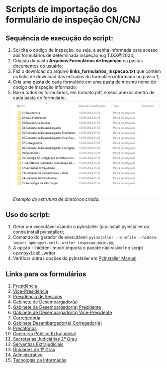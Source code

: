 # Scripts de importação dos formulário de inspeção CN/CNJ

## Sequência de execução do script:
1. Solicita o código de inspeção, ou seja, a senha informada para acesso aos formulários de determinada inspeção e.g TJXX@2024;
2. Criação da pasta **Arquivos Formulários de Inspeção** na pastas documentos do usuário;
3. Faz o download do arquivo **links_formularios_inspecao.txt** que contém os links de download das entradas do formulário informado no passo 1;
4. Cria uma pasta de cada formulário em uma pasta de mesmo nome do código de inspeção informado;
5. Baixa todos os formulários, em formato pdf, e seus anexos dentro de cada pasta de formulário;
![folders](assets/folders.jpg)
*Exemplo de estrutura de diretórios criada.*

## Uso do script:
1. Gerar um executável usando o pyinstaller (pip install pyinstaller ou conda install pyinstaller);
2. Comando do gerador de executável: `pyinstaller --onefile --hidden-import openpyxl.cell._writer inspecao_main.py`;
3. A opção --hidden-import importa o pacote não visível no script openpyxl.cell._writer
4. Verificar outras opções do pyinstaller em [PyInstaller Manual](https://pyinstaller.org/en/stable/).

## Links para os formulários
1. [Presidência](https://formularios-corregedoria.cnj.jus.br/01-inspecao-ordinaria-presidencia/)
2. [Vice-Presidência](https://formularios-corregedoria.cnj.jus.br/02-inspecao-ordinaria-vice-presidencia/)
3. [Presidência de Sessões](https://formularios-corregedoria.cnj.jus.br/03-inspecao-ordinaria-presidencia-de-sessoes/)
4. [Gabinete de Desembargador(a)](https://formularios-corregedoria.cnj.jus.br/04-inspecao-ordinaria-gabinete-de-desembargador/)
5. [Gabinete de Desembargador(a) Presidente](https://formularios-corregedoria.cnj.jus.br/05-inspecao-ordinaria-gabinete-de-desembargador-presidente/)
6. [Gabinete de Desembargador(a) Vice-Presidente](https://formularios-corregedoria.cnj.jus.br/06-inspecao-ordinaria-gabinete-de-desembargador-vice-presidente/)
7. [Corregedoria](https://formularios-corregedoria.cnj.jus.br/07-inspecao-ordinaria-corregedoria/)
8. [Gabinete Desembargador(a) Corregedor(a)](https://formularios-corregedoria.cnj.jus.br/08-inspecao-ordinaria-gabinete-de-desembargador-corregedor/)
9. [Precatórios](https://formularios-corregedoria.cnj.jus.br/09-inspecao-ordinaria-precatorios/)
10. [Concurso Público Extrajudicial](https://formularios-corregedoria.cnj.jus.br/10-inspecao-ordinaria-concurso-publico-outorga-de-delegacoes-de-notas-e-registro-e-listas-de-vacancias/)
11. [Secretarias Judiciárias 2º Grau](https://formularios-corregedoria.cnj.jus.br/11-inspecao-ordinaria-secretarias-judiciarias-processuais-de-2o-grau/)
12. [Serventias Extrajudiciais](https://formularios-corregedoria.cnj.jus.br/12-inspecao-ordinaria-serventias-extrajudiciais/)
13. [Unidades de 1º Grau](https://formularios-corregedoria.cnj.jus.br/13-inspecao-ordinaria-unidades-de-primeiro-grau-varas/)
14. [Administrativo](https://formularios-corregedoria.cnj.jus.br/14-inspecao-ordinaria-unidades-administrativas/)
15. [Tecnologia da Informação](https://formularios-corregedoria.cnj.jus.br/15-inspecao-ordinaria-tecnologia-da-informacao/)

